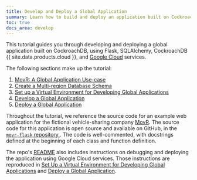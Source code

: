 ```yaml
---
title: Develop and Deploy a Global Application
summary: Learn how to build and deploy an application built on CockroachDB, using Flask, SQLAlchemy, CockroachDB Cloud, and Google Cloud services.
toc: true
docs_area: develop
---
```


This tutorial guides you through developing and deploying a global application built on CockroachDB, using Flask, SQLAlchemy, CockroachDB {{ site.data.products.cloud }}, and [Google Cloud](https://cloud.google.com/) services.

The following sections make up the tutorial:

1. [MovR: A Global Application Use-case](movr-flask-use-case.html)
1. [Create a Multi-region Database Schema](movr-flask-database.html)
1. [Set up a Virtual Environment for Developing Global Applications](movr-flask-setup.html)
1. [Develop a Global Application](movr-flask-application.html)
1. [Deploy a Global Application](movr-flask-deployment.html)

Throughout the tutorial, we reference the source code for an example web application for the fictional vehicle-sharing company [MovR](movr.html). The source code for this application is open source and available on GitHub, in the [`movr-flask` repository ](https://github.com/cockroachlabs/movr-flask). The code is well-commented, with docstrings defined at the beginning of each class and function definition.

The repo's [README](https://github.com/cockroachlabs/movr-flask/blob/master/README.md) also includes instructions on debugging and deploying the application using Google Cloud services. Those instructions are reproduced in [Set Up a Virtual Environment for Developing Global Applications](movr-flask-setup.html) and [Deploy a Global Application](movr-flask-deployment.html).

<!-- {% include {{ page.version.version }}/misc/movr-live-demo.md %} -->
